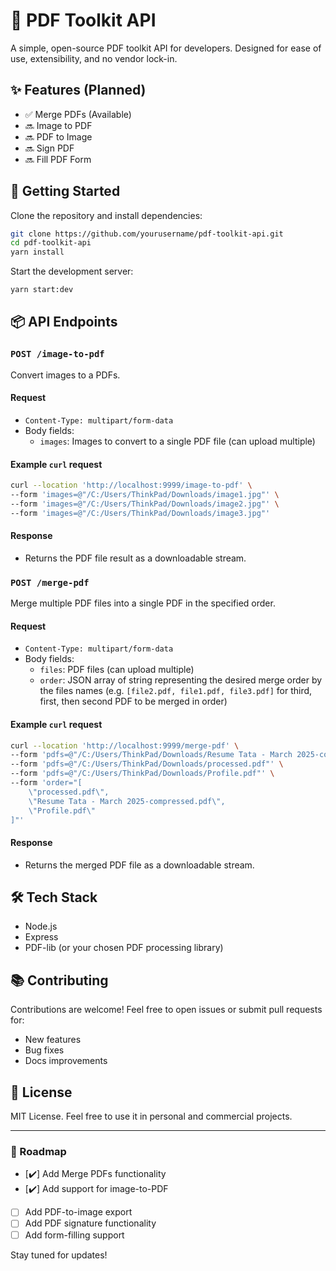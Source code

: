 # 🧰 PDF Toolkit API

A simple, open-source PDF toolkit API for developers. Designed for ease of use, extensibility, and no vendor lock-in.

## ✨ Features (Planned)

- ✅ Merge PDFs (Available)
- 🔜 Image to PDF
- 🔜 PDF to Image
- 🔜 Sign PDF
- 🔜 Fill PDF Form

## 🚀 Getting Started

Clone the repository and install dependencies:

```bash
git clone https://github.com/yourusername/pdf-toolkit-api.git
cd pdf-toolkit-api
yarn install
```

Start the development server:

```bash
yarn start:dev
```

## 📦 API Endpoints

### `POST /image-to-pdf`

Convert images to a PDFs.

#### Request

- `Content-Type: multipart/form-data`
- Body fields:
  - `images`: Images to convert to a single PDF file (can upload multiple)

#### Example `curl` request

```bash
curl --location 'http://localhost:9999/image-to-pdf' \
--form 'images=@"/C:/Users/ThinkPad/Downloads/image1.jpg"' \
--form 'images=@"/C:/Users/ThinkPad/Downloads/image2.jpg"' \
--form 'images=@"/C:/Users/ThinkPad/Downloads/image3.jpg"'
```

#### Response

- Returns the PDF file result as a downloadable stream.

### `POST /merge-pdf`

Merge multiple PDF files into a single PDF in the specified order.

#### Request

- `Content-Type: multipart/form-data`
- Body fields:
  - `files`: PDF files (can upload multiple)
  - `order`: JSON array of string representing the desired merge order by the files names (e.g. `[file2.pdf, file1.pdf, file3.pdf]` for third, first, then second PDF to be merged in order)

#### Example `curl` request

```bash
curl --location 'http://localhost:9999/merge-pdf' \
--form 'pdfs=@"/C:/Users/ThinkPad/Downloads/Resume Tata - March 2025-compressed.pdf"' \
--form 'pdfs=@"/C:/Users/ThinkPad/Downloads/processed.pdf"' \
--form 'pdfs=@"/C:/Users/ThinkPad/Downloads/Profile.pdf"' \
--form 'order="[
    \"processed.pdf\",
    \"Resume Tata - March 2025-compressed.pdf\",
    \"Profile.pdf\"
]"'
```

#### Response

- Returns the merged PDF file as a downloadable stream.

## 🛠 Tech Stack

- Node.js
- Express
- PDF-lib (or your chosen PDF processing library)

## 📚 Contributing

Contributions are welcome! Feel free to open issues or submit pull requests for:

- New features
- Bug fixes
- Docs improvements

## 📝 License

MIT License. Feel free to use it in personal and commercial projects.

---

### 📌 Roadmap

- [:heavy_check_mark:] Add Merge PDFs functionality
- [:heavy_check_mark:] Add support for image-to-PDF
- [ ] Add PDF-to-image export
- [ ] Add PDF signature functionality
- [ ] Add form-filling support

Stay tuned for updates!
